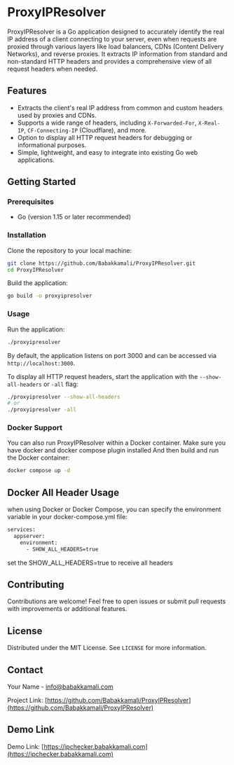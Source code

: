 # ProxyIPResolver

ProxyIPResolver is a Go application designed to accurately identify the real IP address of a client connecting to your server, even when requests are proxied through various layers like load balancers, CDNs (Content Delivery Networks), and reverse proxies. It extracts IP information from standard and non-standard HTTP headers and provides a comprehensive view of all request headers when needed.

## Features

- Extracts the client's real IP address from common and custom headers used by proxies and CDNs.
- Supports a wide range of headers, including `X-Forwarded-For`, `X-Real-IP`, `CF-Connecting-IP` (Cloudflare), and more.
- Option to display all HTTP request headers for debugging or informational purposes.
- Simple, lightweight, and easy to integrate into existing Go web applications.

## Getting Started

### Prerequisites

- Go (version 1.15 or later recommended)

### Installation

Clone the repository to your local machine:

```bash
git clone https://github.com/Babakkamali/ProxyIPResolver.git
cd ProxyIPResolver
```

Build the application:
 
```bash
go build -o proxyipresolver
```

### Usage

Run the application:

```bash
./proxyipresolver
```

By default, the application listens on port 3000 and can be accessed via `http://localhost:3000`. 

To display all HTTP request headers, start the application with the `--show-all-headers` or `-all` flag:

```bash
./proxyipresolver --show-all-headers
# or
./proxyipresolver -all
```

### Docker Support

You can also run ProxyIPResolver within a Docker container. Make sure you have docker and docker compose plugin installed And then build and run the Docker container:

```bash
docker compose up -d
```

## Docker All Header Usage

when using Docker or Docker Compose, you can specify the environment variable in your docker-compose.yml file:

```bash
services:
  appserver:
    environment:
      - SHOW_ALL_HEADERS=true

```

set the SHOW_ALL_HEADERS=true to receive all headers

## Contributing

Contributions are welcome! Feel free to open issues or submit pull requests with improvements or additional features.

## License

Distributed under the MIT License. See `LICENSE` for more information.

## Contact

Your Name - [info@babakkamali.com](mailto:info@babakkamali.com)

Project Link: [https://github.com/Babakkamali/ProxyIPResolver](https://github.com/Babakkamali/ProxyIPResolver)

## Demo Link

Demo Link: [https://ipchecker.babakkamali.com](https://ipchecker.babakkamali.com)